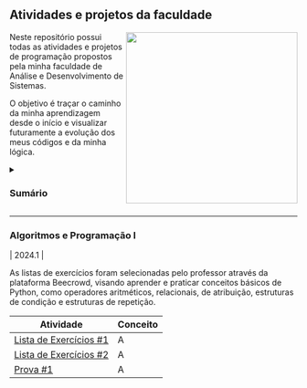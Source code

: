 ## Atividades e projetos da faculdade
<img src="https://github.com/sophiaswiercoswski/Projetos-de-ADS/assets/159056111/8c7b69c0-728b-4ea0-9d40-7e98b2d68f91" width="300px" align="right">

Neste repositório possui todas as atividades e projetos de programação propostos pela minha faculdade de Análise e Desenvolvimento de Sistemas.

O objetivo é traçar o caminho da minha aprendizagem desde o início e visualizar futuramente a evolução dos meus códigos e da minha lógica.

<details>
  <summary>
    <h3>
      Sumário
    </h3>
  </summary>
  Algoritmos e Programação I
</details>


---

### Algoritmos e Programação I
| 2024.1 |

As listas de exercícios foram selecionadas pelo professor através da plataforma Beecrowd, visando aprender e praticar conceitos básicos de Python, como operadores aritméticos, relacionais, de atribuição, estruturas de condição e estruturas de repetição.

   
</div>

 
Atividade | Conceito
--------- | ----------
[Lista de Exercícios #1](https://github.com/sophiaswiercoswski/Projetos-de-ADS/tree/main/Algoritmos%20e%20Programação%20I/Lista%20de%20Exercícios%20%231) | A
[Lista de Exercícios #2](https://github.com/sophiaswiercoswski/Projetos-de-ADS/tree/main/Algoritmos%20e%20Programação%20I/Lista%20de%20Exercícios%20%232) | A
[Prova #1](https://github.com/sophiaswiercoswski/Projetos-de-ADS/tree/main/Algoritmos%20e%20Programação%20I/Prova%20%231) | A
